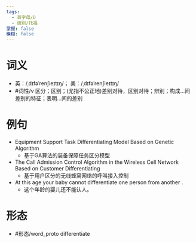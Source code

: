 ```yaml
---
tags:
  - 首字母/D
  - 级别/托福
掌握: false
模糊: false
---
```

# 词义
- 英：/ˌdɪfəˈrenʃieɪtɪŋ/； 美：/ˌdɪfəˈrenʃieɪtɪŋ/
- #词性/v  区分；区别；(尤指不公正地)差别对待，区别对待；辨别；构成…间差别的特征；表明…间的差别
# 例句
- Equipment Support Task Differentiating Model Based on Genetic Algorithm
	- 基于GA算法的装备保障任务区分模型
- The Call Admission Control Algorithm in the Wireless Cell Network Based on Customer Differentiating
	- 基于用户区分的无线蜂窝网络的呼叫接入控制
- At this age your baby cannot differentiate one person from another .
	- 这个年龄的婴儿还不能认人。
# 形态
- #形态/word_proto differentiate
